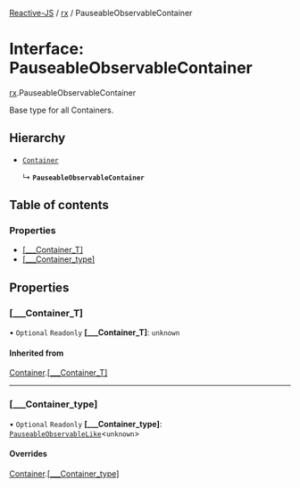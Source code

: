 [Reactive-JS](../README.md) / [rx](../modules/rx.md) / PauseableObservableContainer

# Interface: PauseableObservableContainer

[rx](../modules/rx.md).PauseableObservableContainer

Base type for all Containers.

## Hierarchy

- [`Container`](containers.Container.md)

  ↳ **`PauseableObservableContainer`**

## Table of contents

### Properties

- [[\_\_\_Container\_T]](rx.PauseableObservableContainer.md#[___container_t])
- [[\_\_\_Container\_type]](rx.PauseableObservableContainer.md#[___container_type])

## Properties

### [\_\_\_Container\_T]

• `Optional` `Readonly` **[\_\_\_Container\_T]**: `unknown`

#### Inherited from

[Container](containers.Container.md).[[___Container_T]](containers.Container.md#[___container_t])

___

### [\_\_\_Container\_type]

• `Optional` `Readonly` **[\_\_\_Container\_type]**: [`PauseableObservableLike`](rx.PauseableObservableLike.md)<`unknown`\>

#### Overrides

[Container](containers.Container.md).[[___Container_type]](containers.Container.md#[___container_type])
